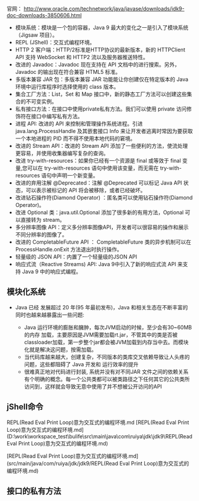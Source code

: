 官网：
http://www.oracle.com/technetwork/java/javase/downloads/jdk9-doc-downloads-3850606.html


- 模块系统：模块是一个包的容器，Java 9 最大的变化之一是引入了模块系统（Jigsaw 项目）。
-  REPL (JShell)：交互式编程环境。
- HTTP 2 客户端：HTTP/2标准是HTTP协议的最新版本，新的 HTTPClient API 支持 WebSocket 和 HTTP2 流以及服务器推送特性。
- 改进的 Javadoc：Javadoc 现在支持在 API 文档中的进行搜索。另外，Javadoc 的输出现在符合兼容 HTML5 标准。
- 多版本兼容 JAR 包：多版本兼容 JAR 功能能让你创建仅在特定版本的 Java 环境中运行库程序时选择使用的 class 版本。
- 集合工厂方法：List，Set 和 Map 接口中，新的静态工厂方法可以创建这些集合的不可变实例。
- 私有接口方法：在接口中使用private私有方法。我们可以使用 private 访问修饰符在接口中编写私有方法。
- 进程 API: 改进的 API 来控制和管理操作系统进程。引进 java.lang.ProcessHandle 及其嵌套接口 Info 来让开发者逃离时常因为要获取一个本地进程的 PID 而不得不使用本地代码的窘境。
- 改进的 Stream API：改进的 Stream API 添加了一些便利的方法，使流处理更容易，并使用收集器编写复杂的查询。
- 改进 try-with-resources：如果你已经有一个资源是 final 或等效于 final 变量,您可以在 try-with-resources 语句中使用该变量，而无需在 try-with-resources 语句中声明一个新变量。
- 改进的弃用注解 @Deprecated：注解 @Deprecated 可以标记 Java API 状态，可以表示被标记的 API 将会被移除，或者已经破坏。
- 改进钻石操作符(Diamond Operator) ：匿名类可以使用钻石操作符(Diamond Operator)。
- 改进 Optional 类：java.util.Optional 添加了很多新的有用方法，Optional 可以直接转为 stream。
- 多分辨率图像 API：定义多分辨率图像API，开发者可以很容易的操作和展示不同分辨率的图像了。
- 改进的 CompletableFuture API ： CompletableFuture 类的异步机制可以在 ProcessHandle.onExit 方法退出时执行操作。
- 轻量级的 JSON API：内置了一个轻量级的JSON API
- 响应式流（Reactive Streams) API: Java 9中引入了新的响应式流 API 来支持 Java 9 中的响应式编程。


## 模块化系统
- Java 已经 发展超过 20 年(95 年最初发布)，Java 和相关生态在不断丰富的同时也越来越暴露出一些问题:

    - Java 运行环境的膨胀和臃肿，每次JVM启动的时候，至少会有30~60MB的内存 加载，主要原因是JVM需要加载rt.jar，不管其中的类是否被classloader加载，第一步整个jar都会被JVM加载到内存当中去。而模块化就是解决这问题，按需加载。
    - 当代码库越来越大，创建复杂，不同版本的类库交叉依赖导致让人头疼的问题，这些都阻碍了 Java 开发和 运行效率的提升
    - 很难真正地对代码进行封装, 系统并没有对不同JAR 文件之间的依赖关系有个明确的概念。每一个公共类都可以被类路径之下任何其它的公共类所访问到，这样就会导致无意中使用了并不想被公开访问的API



##  jShell命令
REPL(Read Eval Print Loop)意为交互式的编程环境.md
[REPL(Read Eval Print Loop)意为交互式的编程环境.md](D:\work\workspace_test\bulife\src\main\java\com\ruiya\jdk\jdk9\REPL(Read Eval Print Loop)意为交互式的编程环境.md)

[REPL(Read Eval Print Loop)意为交互式的编程环境.md](src/main/java/com/ruiya/jdk/jdk9/REPL(Read Eval Print Loop)意为交互式的编程环境.md)

## 接口的私有方法


















































